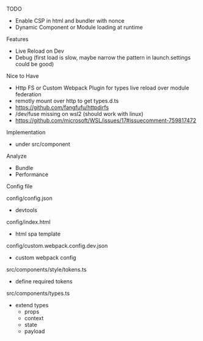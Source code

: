 
TODO
 - Enable CSP in html and bundler with nonce
 - Dynamic Component or Module loading at runtime
 
Features
- Live Reload on Dev
- Debug (first load is slow, maybe narrow the pattern in launch.settings could be good)

Nice to Have
- Http FS or Custom Webpack Plugin for types live reload over module federation
 - remotly mount over http to get types.d.ts
 - https://github.com/fangfufu/httpdirfs
 - /dev/fuse missing on wsl2 (should work with linux)
 - https://github.com/microsoft/WSL/issues/17#issuecomment-759817472


Implementation
- under src/component

Analyze
- Bundle
- Performance

Config file

config/config.json
- devtools

config/index.html
- html spa template

config/custom.webpack.config.dev.json
- custom webpack config

src/components/style/tokens.ts
- define required tokens

src/components/types.ts
- extend types
  - props
  - context
  - state
  - payload